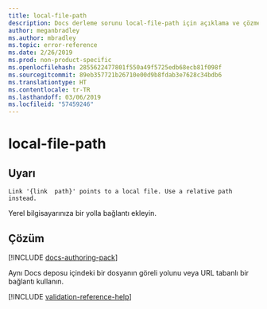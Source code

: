 ```yaml
---
title: local-file-path
description: Docs derleme sorunu local-file-path için açıklama ve çözme
author: meganbradley
ms.author: mbradley
ms.topic: error-reference
ms.date: 2/26/2019
ms.prod: non-product-specific
ms.openlocfilehash: 2855622477801f550a49f5725edb68ecb81f098f
ms.sourcegitcommit: 89eb357721b26710e00d9b8fdab3e7628c34bdb6
ms.translationtype: HT
ms.contentlocale: tr-TR
ms.lasthandoff: 03/06/2019
ms.locfileid: "57459246"
---
```

# <a name="local-file-path"></a>local-file-path

## <a name="warning"></a>Uyarı

`Link '{link  path}' points to a local file. Use a relative path instead.`

Yerel bilgisayarınıza bir yolla bağlantı ekleyin.

## <a name="resolution"></a>Çözüm

[!INCLUDE [docs-authoring-pack](includes/docs-authoring-pack.md)]

Aynı Docs deposu içindeki bir dosyanın göreli yolunu veya URL tabanlı bir bağlantı kullanın.

<!--make sure to add this file to your includes folder and verify the path-->
[!INCLUDE [validation-reference-help](includes/validation-reference-help.md)]
